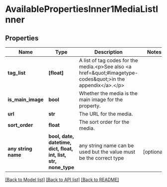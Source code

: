 # AvailablePropertiesInner1MediaListInner


## Properties
Name | Type | Description | Notes
------------ | ------------- | ------------- | -------------
**tag_list** | **[float]** | A list of tag codes for the media.&lt;p&gt;See also &lt;a href&#x3D;\&quot;#imagetype-codes\&quot;&gt;in the appendix&lt;/a&gt;.&lt;/p&gt; | 
**is_main_image** | **bool** | Whether the media is the main image for the property. | 
**url** | **str** | The URL for the media. | 
**sort_order** | **float** | The sort order for the media. | 
**any string name** | **bool, date, datetime, dict, float, int, list, str, none_type** | any string name can be used but the value must be the correct type | [optional]

[[Back to Model list]](../README.md#documentation-for-models) [[Back to API list]](../README.md#documentation-for-api-endpoints) [[Back to README]](../README.md)


